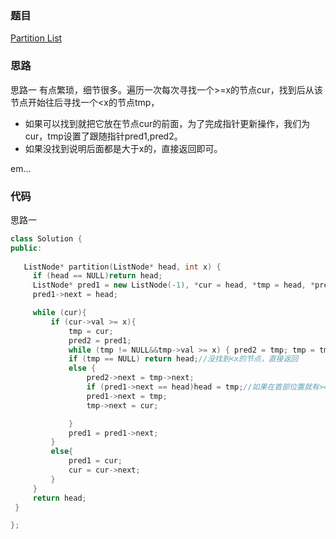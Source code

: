 ### 题目
[Partition List](https://leetcode-cn.com/problems/partition-list/submissions/)
### 思路
思路一 有点繁琐，细节很多。遍历一次每次寻找一个>=x的节点cur，找到后从该节点开始往后寻找一个<x的节点tmp，

+ 如果可以找到就把它放在节点cur的前面，为了完成指针更新操作，我们为cur，tmp设置了跟随指针pred1,pred2。
+ 如果没找到说明后面都是大于x的，直接返回即可。

em... 
### 代码
思路一

```c++
class Solution {
public:
    
   ListNode* partition(ListNode* head, int x) {
	 if (head == NULL)return head;
	 ListNode* pred1 = new ListNode(-1), *cur = head, *tmp = head, *pred2 = head;
	 pred1->next = head;

	 while (cur){
		 if (cur->val >= x){
			 tmp = cur;
			 pred2 = pred1;
			 while (tmp != NULL&&tmp->val >= x) { pred2 = tmp; tmp = tmp->next; }//寻找tmp(pred2)
			 if (tmp == NULL) return head;//没找到<x的节点，直接返回
			 else {
				 pred2->next = tmp->next;
				 if (pred1->next == head)head = tmp;//如果在首部位置就有>=x的，那就要更新head
				 pred1->next = tmp;
				 tmp->next = cur;

			 }
			 pred1 = pred1->next;
		 }
		 else{
			 pred1 = cur;
			 cur = cur->next;
		 }
	 }
	 return head;
 }

};
```
